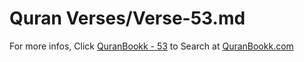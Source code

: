 # Quran Verses/Verse-53.md 

For more infos, Click [QuranBookk - 53](https://www.quranbookk.com/quran/search?q=53) to Search at [QuranBookk.com](http://quranbookk.com/)